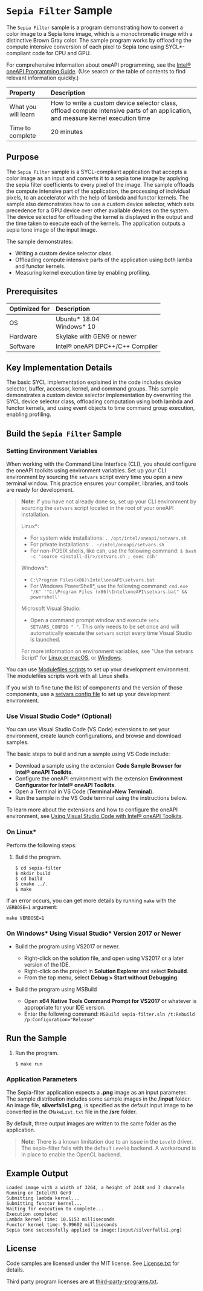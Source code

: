 # `Sepia Filter` Sample

The `Sepia Filter` sample is a program demonstrating how to convert a color image to a Sepia tone image, which is a monochromatic image with a distinctive Brown Gray color. The sample program works by offloading the compute intensive conversion of each pixel to
Sepia tone using SYCL*-compliant code for CPU and GPU.

For comprehensive information about oneAPI programming, see the [Intel&reg; oneAPI Programming Guide](https://software.intel.com/en-us/oneapi-programming-guide). (Use search or the table of contents to find relevant information quickly.)

| Property             | Description
|:---                  |:---
| What you will learn  | How to write a custom device selector class, offload compute intensive parts of an application, and measure kernel execution time
| Time to complete     | 20 minutes

## Purpose

The `Sepia Filter` sample is a SYCL-compliant application that accepts a color image as an input and converts it to a sepia tone image by applying the sepia filter coefficients to every pixel of the image. The sample offloads the compute intensive part of the application, the processing of individual pixels, to an accelerator with the help of lambda and functor kernels. The sample also demonstrates how to use a custom device selector, which sets precedence for a GPU device over other available devices on the system. The device selected for offloading the kernel is displayed in the output and the time taken to execute each of the kernels. The application outputs a sepia tone image of the input image.

The sample demonstrates:
- Writing a custom device selector class.
- Offloading compute intensive parts of the application using both lamba and functor kernels.
- Measuring kernel execution time by enabling profiling.

## Prerequisites

| Optimized for  | Description
|:---            |:---
| OS             | Ubuntu* 18.04 <br>Windows* 10
| Hardware       | Skylake with GEN9 or newer
| Software       | Intel&reg; oneAPI DPC++/C++ Compiler

## Key Implementation Details

The basic SYCL implementation explained in the code includes device selector, buffer, accessor, kernel, and command groups. This sample demonstrates a custom device selector implementation by overwriting the SYCL device selector class, offloading computation using both lambda and functor kernels, and using event objects to time command group execution, enabling profiling.

## Build the `Sepia Filter` Sample

### Setting Environment Variables
When working with the Command Line Interface (CLI), you should configure the oneAPI toolkits using environment variables. Set up your CLI environment by sourcing the `setvars` script every time you open a new terminal window. This practice ensures your compiler, libraries, and tools are ready for development.

> **Note**: If you have not already done so, set up your CLI environment by sourcing the `setvars` script located in the root of your oneAPI installation.
>
> Linux*:
> - For system wide installations: `. /opt/intel/oneapi/setvars.sh`
> - For private installations: `. ~/intel/oneapi/setvars.sh`
> - For non-POSIX shells, like csh, use the following command: `$ bash -c 'source <install-dir>/setvars.sh ; exec csh'`
>
> Windows*:
> - `C:\Program Files(x86)\Intel\oneAPI\setvars.bat`
> - For Windows PowerShell*, use the following command: `cmd.exe "/K" '"C:\Program Files (x86)\Intel\oneAPI\setvars.bat" && powershell'`
>
> Microsoft Visual Studio:
> - Open a command prompt window and execute `setx SETVARS_CONFIG " "`. This only needs to be set once and will automatically execute the `setvars` script every time Visual Studio is launched.
>
>For more information on environment variables, see "Use the setvars Script" for [Linux or macOS](https://www.intel.com/content/www/us/en/develop/documentation/oneapi-programming-guide/top/oneapi-development-environment-setup/use-the-setvars-script-with-linux-or-macos.html), or [Windows](https://www.intel.com/content/www/us/en/develop/documentation/oneapi-programming-guide/top/oneapi-development-environment-setup/use-the-setvars-script-with-windows.html).

You can use [Modulefiles scripts](https://www.intel.com/content/www/us/en/develop/documentation/oneapi-programming-guide/top/oneapi-development-environment-setup/use-modulefiles-with-linux.html) to set up your development environment. The modulefiles scripts work with all Linux shells.

If you wish to fine tune the list of components and the version of those components, use
a [setvars config file](https://www.intel.com/content/www/us/en/develop/documentation/oneapi-programming-guide/top/oneapi-development-environment-setup/use-the-setvars-script-with-linux-or-macos/use-a-config-file-for-setvars-sh-on-linux-or-macos.html) to set up your development environment.

### Use Visual Studio Code* (Optional)
You can use Visual Studio Code (VS Code) extensions to set your environment, create launch configurations, and browse and download samples.

The basic steps to build and run a sample using VS Code include:
- Download a sample using the extension **Code Sample Browser for Intel&reg; oneAPI Toolkits**.
- Configure the oneAPI environment with the extension **Environment Configurator for Intel&reg; oneAPI Toolkits**.
- Open a Terminal in VS Code (**Terminal>New Terminal**).
- Run the sample in the VS Code terminal using the instructions below.

To learn more about the extensions and how to configure the oneAPI environment, see
[Using Visual Studio Code with Intel® oneAPI Toolkits](https://software.intel.com/content/www/us/en/develop/documentation/using-vs-code-with-intel-oneapi/top.html).

### On Linux*

Perform the following steps:

1. Build the program.
   ```
   $ cd sepia-filter
   $ mkdir build
   $ cd build
   $ cmake ../.
   $ make
   ```
If an error occurs, you can get more details by running `make` with the `VERBOSE=1` argument:
```
make VERBOSE=1
```

### On Windows* Using Visual Studio* Version 2017 or Newer
- Build the program using VS2017 or newer.
    - Right-click on the solution file, and open using VS2017 or a later version of the IDE.
    - Right-click on the project in **Solution Explorer** and select **Rebuild**.
    - From the top menu, select **Debug > Start without Debugging**.

- Build the program using MSBuild
     - Open **x64 Native Tools Command Prompt for VS2017** or whatever is appropriate for your IDE version.
     - Enter the following command: `MSBuild sepia-filter.sln /t:Rebuild /p:Configuration="Release"`


## Run the Sample
1. Run the program.
   ```
   $ make run
   ```
### Application Parameters
The Sepia-filter application expects a **.png** image as an input parameter. The sample distribution includes some sample images in the **/input** folder. An image file, **silverfalls1.png**, is specified as the default input image to be converted in the `CMakeList.txt` file in the **/src** folder.

By default, three output images are written to the same folder as the application.

> **Note**: There is a known limitation due to an issue in the `Level0` driver. The sepia-filter fails with the default `Level0` backend. A workaround is in place to enable the OpenCL backend.

## Example Output
```
Loaded image with a width of 3264, a height of 2448 and 3 channels
Running on Intel(R) Gen9
Submitting lambda kernel...
Submitting functor kernel...
Waiting for execution to complete...
Execution completed
Lambda kernel time: 10.5153 milliseconds
Functor kernel time: 9.99602 milliseconds
Sepia tone successfully applied to image:[input/silverfalls1.png]
```
## License
Code samples are licensed under the MIT license. See
[License.txt](https://github.com/oneapi-src/oneAPI-samples/blob/master/License.txt) for details.

Third party program licenses are at [third-party-programs.txt](https://github.com/oneapi-src/oneAPI-samples/blob/master/third-party-programs.txt).
